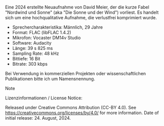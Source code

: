 Eine 2024 erstellte Neuaufnahme von David Meier, der die kurze Fabel "Nordwind und Sonne" (aka "Die Sonne und der Wind") vorliest. Es handelt sich um eine hochqualitative Aufnahme, die verlustfrei komprimiert wurde.

* Sprechercharakteristika: Männlich, 29 Jahre
* Format: FLAC (libFLAC 1.4.2)
* Mikrofon: Vocaster DM14v Studio
* Software: Audacity
* Länge: 39 s 825 ms
* Sampling Rate: 48 kHz
* Bittiefe: 16 Bit
* Bitrate: 303 kbps

Bei Verwendung in kommerziellen Projekten oder wissenschaftlichen Publikationen bitte ich um Namensnennung.

> [!NOTE]
> Lizenzinformationen / License Notice:
> 
> Released under Creative Commons Attribution (CC-BY 4.0). See https://creativecommons.org/licenses/by/4.0/ for more information. Date of initial release: 24. August, 2024.
